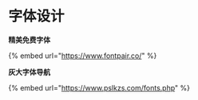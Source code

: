 # 字体设计

**精美免费字体**

{% embed url="https://www.fontpair.co/" %}

**灰大字体导航**

{% embed url="https://www.pslkzs.com/fonts.php" %}

